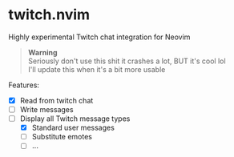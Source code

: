 # twitch.nvim
Highly experimental Twitch chat integration for Neovim

> **Warning**    
> Seriously don't use this shit it crashes a lot, BUT it's cool lol     
> I'll update this when it's a bit more usable     

Features:
- [X] Read from twitch chat
- [ ] Write messages
- [ ] Display all Twitch message types
  - [X] Standard user messages
  - [ ] Substitute emotes
  - [ ] ...

